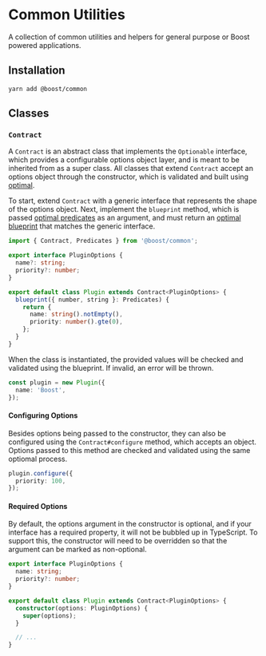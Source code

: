 # Common Utilities

A collection of common utilities and helpers for general purpose or Boost powered applications.

## Installation

```
yarn add @boost/common
```

## Classes

### `Contract`

A `Contract` is an abstract class that implements the `Optionable` interface, which provides a
configurable options object layer, and is meant to be inherited from as a super class. All classes
that extend `Contract` accept an options object through the constructor, which is validated and
built using [optimal](https://milesj.gitbook.io/optimal).

To start, extend `Contract` with a generic interface that represents the shape of the options
object. Next, implement the `blueprint` method, which is passed
[optimal predicates](https://milesj.gitbook.io/optimal/predicates) as an argument, and must return
an [optimal blueprint](https://milesj.gitbook.io/optimal/usage#blueprint) that matches the generic
interface.

```ts
import { Contract, Predicates } from '@boost/common';

export interface PluginOptions {
  name?: string;
  priority?: number;
}

export default class Plugin extends Contract<PluginOptions> {
  blueprint({ number, string }: Predicates) {
    return {
      name: string().notEmpty(),
      priority: number().gte(0),
    };
  }
}
```

When the class is instantiated, the provided values will be checked and validated using the
blueprint. If invalid, an error will be thrown.

```ts
const plugin = new Plugin({
  name: 'Boost',
});
```

#### Configuring Options

Besides options being passed to the constructor, they can also be configured using the
`Contract#configure` method, which accepts an object. Options passed to this method are checked and
validated using the same optiomal process.

```ts
plugin.configure({
  priority: 100,
});
```

#### Required Options

By default, the options argument in the constructor is optional, and if your interface has a
required property, it will not be bubbled up in TypeScript. To support this, the constructor will
need to be overridden so that the argument can be marked as non-optional.

```ts
export interface PluginOptions {
  name: string;
  priority?: number;
}

export default class Plugin extends Contract<PluginOptions> {
  constructor(options: PluginOptions) {
    super(options);
  }

  // ...
}
```
